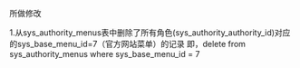 所做修改

1.从sys_authority_menus表中删除了所有角色(sys_authority_authority_id)对应的sys_base_menu_id=7（官方网站菜单）的记录
即，delete from sys_authority_menus where sys_base_menu_id = 7







